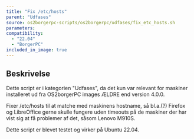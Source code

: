 ```yaml
---
title: "Fix /etc/hosts"
parent: "Udfases"
source: os2borgerpc-scripts/os2borgerpc/udfases/fix_etc_hosts.sh
parameters:
compatibility:  
  - "22.04"
  - "BorgerPC"
included_in_image: true
---
```


## Beskrivelse
Dette script er i kategorien "Udfases", da det kun var relevant for maskiner installeret ud fra OS2borgerPC images ÆLDRE end version  4.0.0.

Fixer /etc/hosts til at matche med maskinens hostname, så bl.a.(?) Firefox og LibreOffice gerne skulle fungere uden timeouts på de maskiner der har vist sig at få problemer af det, såsom Lenovo M910S.

Dette script er blevet testet og virker på Ubuntu 22.04.